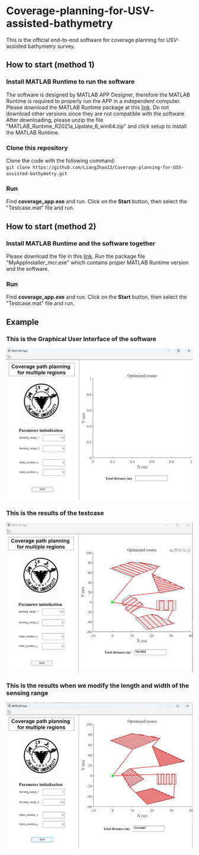 # Coverage-planning-for-USV-assisted-bathymetry
This is the official end-to-end software for coverage planning for USV-assisted bathymetry survey. 


## How to start (method 1)
### Install MATLAB Runtime to run the software
The software is designed by MATLAB APP Designer, therefore the MATLAB Runtime is required to properly run the APP in a independent computer. Please download the MATLAB Runtime package at this [link](https://ssd.mathworks.cn/supportfiles/downloads/R2021a/Release/6/deployment_files/installer/complete/win64/MATLAB_Runtime_R2021a_Update_6_win64.zip). Do not download other versions since they are not compatible with the software. After downloading, please unzip the file "MATLAB_Runtime_R2021a_Update_6_win64.zip" and click setup to install the MATLAB Runtime.

### Clone this repository
Clone the code with the following command:\
`git clone https://github.com/LiangZhao13/Coverage-planning-for-USV-assisted-bathymetry.git`

### Run
Find **coverage_app.exe** and run. Click on the **Start** button, then select the "Testcase.mat" file and run. 

## How to start (method 2)
### Install MATLAB Runtime and the software together
Please download the file in this [link](https://gitlab.com/liangzhao13/coverage-planning-software.git). Run the package file "MyAppInstaller_mcr.exe" which contains proper MATLAB Runtime version and the software.

### Run 
Find **coverage_app.exe** and run. Click on the **Start** button, then select the "Testcase.mat" file and run. 

## Example
### This is the Graphical User Interface of the software
![GUI](pics/GUI.jpg)

### This is the results of the testcase
![results](pics/Results.jpg)

### This is the results when we modify the length and width of the sensing range
![results](pics/results2.jpg)
